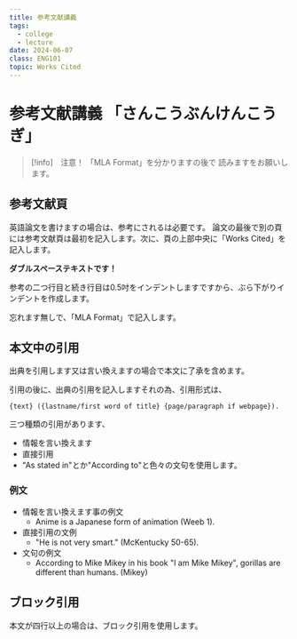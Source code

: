 ```yaml
---
title: 参考文献講義
tags: 
  - college
  - lecture
date: 2024-06-07
class: ENG101
topic: Works Cited
---
```


# 参考文献講義 「さんこうぶんけんこうぎ」

> [!info]　注意！
> 「MLA Format」を分かりますの後で
読みますをお願いします。

## 参考文献頁

英語論文を書けますの場合は、参考にされるは必要です。
論文の最後で別の頁には参考文献頁は最初を記入します。次に、頁の上部中央に「Works Cited」を記入します。

**ダブルスペーステキストです！**

参考の二つ行目と続き行目は0.5吋をインデントしますですから、ぶら下がりインデントを作成します。

忘れます無しで、「MLA Format」で記入します。

## 本文中の引用

出典を引用します又は言い換えますの場合で本文に了承を含めます。

引用の後に、出典の引用を記入しますそれの為、引用形式は、
```
{text} ({lastname/first word of title} {page/paragraph if webpage}).
```

三つ種類の引用があります、
- 情報を言い換えます
- 直接引用
- "As stated in"とか"According to"と色々の文句を使用します。

### 例文

- 情報を言い換えます事の例文
	- Anime is a Japanese form of animation (Weeb 1).
- 直接引用の文例
	- "He is not very smart." (McKentucky 50-65).
- 文句の例文
	- According to Mike Mikey in his book "I am Mike Mikey", gorillas are different than humans. (Mikey)
	
## ブロック引用 

本文が四行以上の場合は、ブロック引用を使用します。
